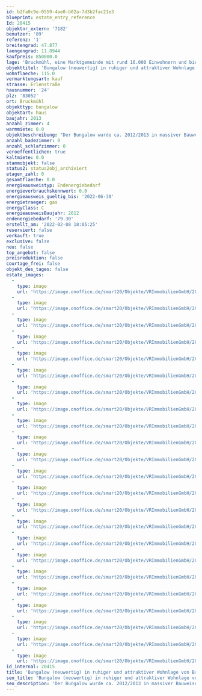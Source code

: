 ```yaml
---
id: b2fa0c9e-0559-4ae0-b02a-7d3b2fac21e3
blueprint: estate_entry_reference
Id: 20415
objektnr_extern: '7182'
benutzer: '89'
referenz: '1'
breitengrad: 47.877
laengengrad: 11.8944
kaufpreis: 850000.0
lage: 'Bruckmühl, eine Marktgemeinde mit rund 16.000 Einwohnern und bietet sämtliche Einkaufsmöglichkeiten in fünf Ortsteilen. Kindergärten sowie die Grund- und Hauptschule sind gut erreichbar. Auch weiterführende Schulen (Gymnasium und Realschule) sind in Bruckmühl ansässig und einfach und sicher zu erreichen. Für Pendler stehen sämtliche Verkehrsanbindungen zur Verfügung: Zugverbindung Rosenheim-Holzkirchen besteht mit S-Bahn-Vertaktung nach München. Die BAB München-Salzburg/Innsbruck kann – je nach gewünschter Fahrtrichtung – an den Auffahrten Bad Aibling, Irschenberg, Weyarn, Holzkirchen oder Hofolding genutzt werden. Apotheken, Ärzte, Zahnärzte, Friseure, schöne Gaststätten etc. finden sich in Bruckmühl, Götting, Vagen sowie weiteren Orten der Umgebung. Wander- und Radwege laden zu ausgedehnten Spaziergängen und Fahrradtouren im bayerischen Voralpenland ein. Zahlreiche Ortsvereine bieten Möglichkeiten zur Freizeitgestaltung an - das Vereinsleben in Bruckmühl hält für jedes Alter und jeden Geschmack etwas bereit.'
objekttitel: 'Bungalow (neuwertig) in ruhiger und attraktiver Wohnlage von Bruckmühl'
wohnflaeche: 115.0
vermarktungsart: kauf
strasse: Erlenstraße
hausnummer: '24'
plz: '83052'
ort: Bruckmühl
objekttyp: bungalow
objektart: haus
baujahr: 2013
anzahl_zimmer: 4
warmmiete: 0.0
objektbeschreibung: "Der Bungalow wurde ca. 2012/2013 in massiver Bauweise in einer absolut ruhigen Wohnlage errichtet. Das Gebäude ist voll unterkellert, die Räume sind vollständig ausgebaut und mit einer Fußbodenheizung ausgestattet.\r\n\r\nZur räumlichen Aufteilung:\r\n\r\nIm Erdgeschoss finden Sie ein großzügiges Schlafzimmer, einen Wohn-/Essbereich mit angrenzender Küche, eine Speisekammer, ein barrierefreies Badezimmer mit Dusche und WC sowie Waschbecken. Außerdem haben Sie Zugang zur sonnigen Südterrasse.\r\n\r\nDas Untergeschoss ist vollwertig ausgebaut (Fliesen, Fußbodenheizung, Putz) und teilt sich auf in ein Schlafzimmer, ein weiteres Zimmer, das als Partyraum/Büro genutzt werden kann, ein vollwertiges Bad mit Dusche, WC und Waschbecken, einen weiteren, großzügigen Kellerraum sowie den Haustechnikraum mit Gastherme und Warmwasserspeicher.\r\n\r\n\r\n\r\n\r\n\r\n\r\n\r\n\r\nZur Ausstattung:\r\n\r\nZiegelbauweise mit 36,5 cm Stärke\r\nElektrische Rolläden\r\nHolz/Alu-Fenster mit Dreifachverglasung und teils Insektenschutzgitter\r\nGas-Zentralheizung - Wärmeverteilung über Fußbodenheizung auf allen Ebenen\r\nEinbauküche mit Elektrogeräten\r\nBarrierefreiheit im Erdgeschoss\r\nEinheitliche Fliesen im Wohnbereich\r\nFensterbänke sowie Kellerabgang in Naturstein\r\n\r\nAußenanlagen:\r\n\r\nDas Grundstück ist teils eingezäunt und mit einer Buchenhecke eingefasst. Im westlichen Bereich ist die Einfahrt noch zu pflastern bzw. als Gartenfläche anzulegen.\r\n\r\nEs besteht hier auch die Möglichkeit noch eine geräumige Doppelgarage zu errichten. Im Eingabeplan wurde eine Garage mit den Maßen 6,00 m Breite und 7,50 m Länge genehmigt.\r\n\r\nDas Haus ist bereits frei und kann kurzfristig bezogen werden. Wir möchten der Vollständigkeit halber darauf hinweisen, dass auf der Gebäuderückseite (Norden) eine Grenzbebauung besteht. Ein kleiner Gebäudeteil dieses Nachbargebäudes wird noch abgerissen - die Fassade verputzt und gestrichen.\r\n\r\n\r\nFazit: Ein Haus in ruhiger Wohnlage von Bruckmühl, das sich für die kleine Familie eignet oder auch für barrierefreies Wohnen im Erdgeschoss mit Einliegerwohnung für eine Pflegekraft im Alter."
anzahl_badezimmer: 0
anzahl_schlafzimmer: 0
veroeffentlichen: true
kaltmiete: 0.0
stammobjekt: false
status2: status2obj_archiviert
etagen_zahl: 0
gesamtflaeche: 0.0
energieausweistyp: Endenergiebedarf
energieverbrauchskennwert: 0.0
energieausweis_gueltig_bis: '2022-06-30'
energietraeger: gas
energyClass: C
energieausweisBaujahr: 2012
endenergiebedarf: '79.30'
erstellt_am: '2022-02-08 18:05:25'
reserviert: false
verkauft: true
exclusive: false
neu: false
top_angebot: false
preisreduktion: false
courtage_frei: false
objekt_des_tages: false
estate_images:
  -
    type: image
    url: 'https://image.onoffice.de/smart20/Objekte/VRImmobilienGmbH/20415/2fc7247c-e596-490f-9c9d-dbc4b466f669.jpg'
  -
    type: image
    url: 'https://image.onoffice.de/smart20/Objekte/VRImmobilienGmbH/20415/fb099a1b-2bdc-4e64-a2fc-14f3b3e5b7f9.jpg'
  -
    type: image
    url: 'https://image.onoffice.de/smart20/Objekte/VRImmobilienGmbH/20415/c226c2db-fa49-4177-9ac0-5cab200ed0d5.jpg'
  -
    type: image
    url: 'https://image.onoffice.de/smart20/Objekte/VRImmobilienGmbH/20415/7e92793a-a6e1-4b23-aa2a-db3a2f25c8a6.jpg'
  -
    type: image
    url: 'https://image.onoffice.de/smart20/Objekte/VRImmobilienGmbH/20415/9f8660cf-d7e3-460c-84c9-3a7a7e66dfca.jpg'
  -
    type: image
    url: 'https://image.onoffice.de/smart20/Objekte/VRImmobilienGmbH/20415/fa68f9b7-f929-4053-afe9-f43af96dbc96.jpg'
  -
    type: image
    url: 'https://image.onoffice.de/smart20/Objekte/VRImmobilienGmbH/20415/a9dfb74e-1365-45d0-9edd-42df2a28db9b.jpg'
  -
    type: image
    url: 'https://image.onoffice.de/smart20/Objekte/VRImmobilienGmbH/20415/104e872e-07d8-49e7-8aa8-3e460c949339.jpg'
  -
    type: image
    url: 'https://image.onoffice.de/smart20/Objekte/VRImmobilienGmbH/20415/4d799fe8-ae40-46dc-9842-3d4492e8ce5b.jpg'
  -
    type: image
    url: 'https://image.onoffice.de/smart20/Objekte/VRImmobilienGmbH/20415/72156a94-759b-41a6-a793-eb9d95c64fe4.jpg'
  -
    type: image
    url: 'https://image.onoffice.de/smart20/Objekte/VRImmobilienGmbH/20415/f18ffa5e-b65c-4d6a-b2fa-aa2ce64b75ca.jpg'
  -
    type: image
    url: 'https://image.onoffice.de/smart20/Objekte/VRImmobilienGmbH/20415/c4d922c5-cd2e-4a09-860d-28a5a5ca1779.jpg'
  -
    type: image
    url: 'https://image.onoffice.de/smart20/Objekte/VRImmobilienGmbH/20415/c299530d-ac08-49b4-9ac5-caed4aa36f45.jpg'
  -
    type: image
    url: 'https://image.onoffice.de/smart20/Objekte/VRImmobilienGmbH/20415/5ca12ad2-fc9a-4807-9aa9-80d489304c76.jpg'
  -
    type: image
    url: 'https://image.onoffice.de/smart20/Objekte/VRImmobilienGmbH/20415/d0f144cc-4c1d-45e9-9085-5b596a426c17.jpg'
  -
    type: image
    url: 'https://image.onoffice.de/smart20/Objekte/VRImmobilienGmbH/20415/de890037-0111-459f-b19b-776a8d65d132.jpg'
  -
    type: image
    url: 'https://image.onoffice.de/smart20/Objekte/VRImmobilienGmbH/20415/9cc828ec-f7e3-4b63-82da-b1b1e44d11ec.jpg'
  -
    type: image
    url: 'https://image.onoffice.de/smart20/Objekte/VRImmobilienGmbH/20415/e9bf8160-da9e-47bc-b77f-dcece4c480f8.jpg'
  -
    type: image
    url: 'https://image.onoffice.de/smart20/Objekte/VRImmobilienGmbH/20415/9005cb5b-20d4-41ce-aff0-9519071f4261.jpg'
  -
    type: image
    url: 'https://image.onoffice.de/smart20/Objekte/VRImmobilienGmbH/20415/c2ba900b-ec1e-4fa2-9f36-fc094ceb308b.jpg'
  -
    type: image
    url: 'https://image.onoffice.de/smart20/Objekte/VRImmobilienGmbH/20415/6a8c34f1-a39f-4803-bf71-c2c6a2010a0c.jpg'
  -
    type: image
    url: 'https://image.onoffice.de/smart20/Objekte/VRImmobilienGmbH/20415/f3be0e95-8015-4c7b-b0c8-ec1826995fe4.jpg'
  -
    type: image
    url: 'https://image.onoffice.de/smart20/Objekte/VRImmobilienGmbH/20415/8a469c0b-4452-4b03-bd3d-94c73dbdfb0b.jpg'
id_internal: 20415
title: 'Bungalow (neuwertig) in ruhiger und attraktiver Wohnlage von Bruckmühl'
seo_title: 'Bungalow (neuwertig) in ruhiger und attraktiver Wohnlage von Bruckmühl'
seo_description: 'Der Bungalow wurde ca. 2012/2013 in massiver Bauweise in einer absolut ruhigen Wohnlage errichtet. Das Gebäude ist voll unterkellert, die Räume sind vollstän'
---
```

